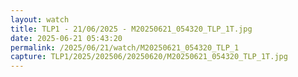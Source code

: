 ```yaml
---
layout: watch
title: TLP1 - 21/06/2025 - M20250621_054320_TLP_1T.jpg
date: 2025-06-21 05:43:20
permalink: /2025/06/21/watch/M20250621_054320_TLP_1
capture: TLP1/2025/202506/20250620/M20250621_054320_TLP_1T.jpg
---
```

